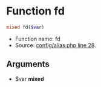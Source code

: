 Function fd
===========================





```php
mixed fd($var)
```

* Function name: fd
* Source: [config/alias.php line 28](https://github.com/PrestaShop/PrestaShop/blob/1.5.0.2/config/alias.php#L28).

Arguments
---------

* $var **mixed**

